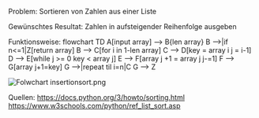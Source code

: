 Problem: 
Sortieren von Zahlen aus einer Liste

Gewünschtes Resultat:
Zahlen in aufsteigender Reihenfolge ausgeben

Funktionsweise:
flowchart TD
    A[input array] --> B{len array}
    B -->|if n<=1|Z[return array]
    B --> C[for i in 1-len array]
    C --> D[key = array i
               j = i-1]
    D --> E[while j >= 0
            key < array j]
    E --> F[array j +1 = array j 
            j-=1]
    F --> G[array j+1=key]
    G -->|repeat til i=n|C
    G --> Z

![Folwchart insertionsort.png](Folwchart%20insertionsort.png)

Quellen:
https://docs.python.org/3/howto/sorting.html
https://www.w3schools.com/python/ref_list_sort.asp